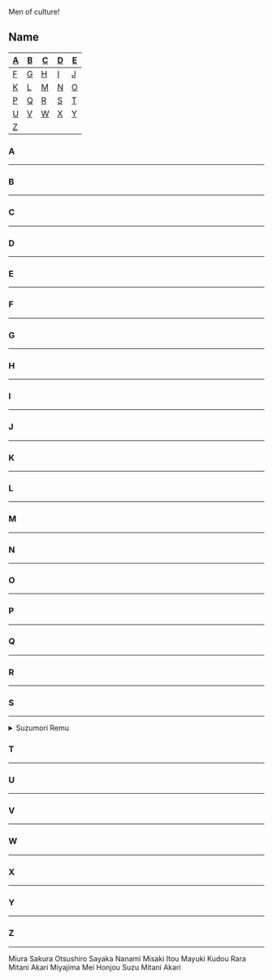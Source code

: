 Men of culture!

## Name
| [A](#A) | [B](#B) | [C](#C) | [D](#D) | [E](#E) |
|---|---|---|---|---|
| [F](#F) | [G](#G) | [H](#H) | [I](#I) | [J](#J) |
| [K](#K) | [L](#L) | [M](#M) | [N](#N) | [O](#O) |
| [P](#P) | [Q](#Q) | [R](#R) | [S](#S) | [T](#F) |
| [U](#U) | [V](#V) | [W](#W) | [X](#X) | [Y](#Y) |
| [Z](#Z) |


### A
---
### B
---

### C
---

### D
---

### E
---

### F
---

### G
---

### H
---

### I
---

### J
---

### K
---

### L
---

### M
---

### N
---

### O
---

### P
---

### Q
---

### R
---

### S
---
<details>
<summary>Suzumori Remu</summary>
<br>
This is how you dropdown.
</details>


### T
---

### U
---

### V
---

### W
---

### X
---

### Y
---

### Z
---


Miura Sakura
Otsushiro Sayaka
Nanami Misaki
Itou Mayuki
Kudou Rara
Mitani Akari
Miyajima Mei
Honjou Suzu
Mitani Akari
